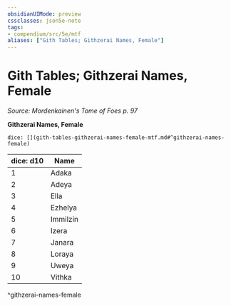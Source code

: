 ```yaml
---
obsidianUIMode: preview
cssclasses: json5e-note
tags:
- compendium/src/5e/mtf
aliases: ["Gith Tables; Githzerai Names, Female"]
---
```

# Gith Tables; Githzerai Names, Female
*Source: Mordenkainen's Tome of Foes p. 97* 

**Githzerai Names, Female**

`dice: [](gith-tables-githzerai-names-female-mtf.md#^githzerai-names-female)`

| dice: d10 | Name |
|-----------|------|
| 1 | Adaka |
| 2 | Adeya |
| 3 | Ella |
| 4 | Ezhelya |
| 5 | Immilzin |
| 6 | Izera |
| 7 | Janara |
| 8 | Loraya |
| 9 | Uweya |
| 10 | Vithka |
^githzerai-names-female